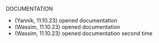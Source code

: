 DOCUMENTATION

- (Yannik, 11.10.23)
    opened documentation
- (Wassim, 11.10.23)
    opened documentation
- (Wassim, 11.10.23)
    opened documentation second time